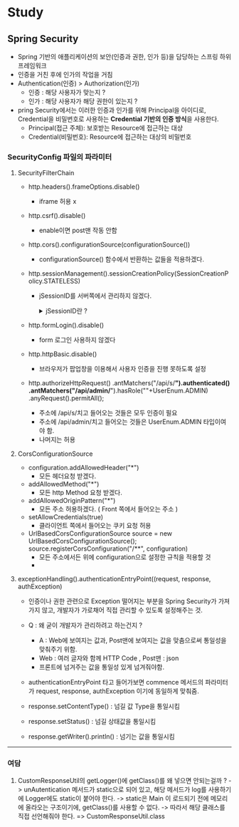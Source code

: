 # Study

## Spring Security
- Spring 기반의 애플리케이션의 보안(인증과 권한, 인가 등)을 담당하는 스프링 하위 프레임워크
- 인증을 거친 후에 인가의 작업을 거침
- Authentication(인증) > Authorization(인가)
    - 인증 : 해당 사용자가 맞는지  ?
    - 인가 : 해당 사용자가 해당 권한이 있는지 ?
- pring Security에서는 이러한 인증과 인가를 위해 Principal을 아이디로, Credential을 비밀번호로 사용하는  <strong>Credential 기반의 인증 방식</strong>을 사용한다.
  - Principal(접근 주체): 보호받는 Resource에 접근하는 대상
  - Credential(비밀번호): Resource에 접근하는 대상의 비밀번호

### SecurityConfig 파일의 파라미터
1. SecurityFilterChain
   - http.headers().frameOptions.disable()
     - iframe 허용 x
   - http.csrf().disable()
     - enable이면 post맨 작동 안함
   - http.cors().configurationSource(configurationSource())
     - configurationSource() 함수에서 반환하는 값들을 적용하겠다.
   - http.sessionManagement().sessionCreationPolicy(SessionCreationPolicy.STATELESS)
     - jSessionID를 서버쪽에서 관리하지 않겠다.
     
        <details>
          <summary>jSessionID란 ? </summary>
            ```java  
       
            // 세션을 가져오거나 생성
              HttpSession session = request.getSession();
            // 세션에 데이터 저장
            session.setAttribute("username", "user123");
            
            // JSESSIONID 쿠키 설정
            // 주의: 일반적으로 이 부분을 직접 구현할 필요는 없습니다. Servlet 컨테이너가 자동으로 처리합니다.
            
            // 응답에 JSESSIONID 쿠키 추가
            String sessionId = session.getId();
            response.addCookie(new Cookie("JSESSIONID", sessionId));
        
           ```
        </details>


       
       
       
   - http.formLogin().disable()
       - form 로그인 사용하지 않겠다
   - http.httpBasic.disable()
     - 브라우저가 팝업창을 이용해서 사용자 인증을 진행 못하도록 설정
   - http.authorizeHttpRequest()
     .antMatchers("/api/s/**").authenticated()
     .antMatchers("/api/admin/**").hasRole(""+UserEnum.ADMIN) 
     .anyRequest().permitAll();
     - 주소에 /api/s/치고 들어오는 것들은 모두 인증이 필요
     - 주소에 /api/admin/치고 들어오는 것들은 UserEnum.ADMIN 타입이여야 함.
     - 나머지는 허용


2. CorsConfigurationSource
   - configuration.addAllowedHeader("*")
     - 모든 헤더요청 받겠다.
   - addAllowedMethod("*")
     - 모든 http Method 요청 받겠다.
   - addAllowedOriginPattern("*")
     - 모든 주소 허용하겠다. ( Front 쪽에서 들어오는 주소 )
   - setAllowCredentials(true)
     - 클라이언트 쪽에서 들어오는 쿠키 요청 허용
   - UrlBasedCorsConfigurationSource source = new UrlBasedCorsConfigurationSource();<br>
     source.registerCorsConfiguration("/**", configuration)
     - 모든 주소에서든 위에 configuration으로 설정한 규칙을 적용할 것
     - 
3. exceptionHandling().authenticationEntryPoint((request, response, authException)
   - 인증이나 권한 관련으로 Exception 떨어지는 부분을 Spring Security가 가져가지 않고, 개발자가 가로채어 직접 관리할 수 있도록 설정해주는 것.
   - Q : 왜 굳이 개발자가 관리하려고 하는건지 ?
     - A : Web에 보여지는 값과, Post맨에 보여지는 값을 맞춤으로써 통일성을 맞춰주기 위함.
     - Web : 여러 글자와 함께 HTTP Code , Post맨 : json 
     - 프론트에 넘겨주는 값을 통일성 있게 넘겨줘야함.
   - authenticationEntryPoint 타고 들어가보면 commence 메서드의 파라미터가 request, response, authException 이기에 동일하게 맞춰줌.
     
    - response.setContentType() : 넘길 값 Type을 통일시킴
    - response.setStatus() : 넘길 상태값을 통일시킴
    - response.getWriter().println() : 넘기는 값을 통일시킴

---
### 여담
1. CustomResponseUtil의 getLogger()에 getClass()를 왜 넣으면 안되는걸까 ?
 -> unAutentication 메서드가 static으로 되어 있고, 해당 메서드가 log를 사용하기에 Logger에도 static이 붙어야 한다.
 -> static은 Main 이 로드되기 전에 메모리에 올라오는 구조이기에, getClass()를 사용할 수 없다. 
 -> 따라서 해당 클래스를 직접 선언해줘야 한다. => CustomResponseUtil.class 
